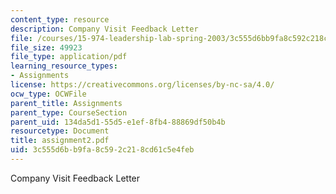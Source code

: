 ```yaml
---
content_type: resource
description: Company Visit Feedback Letter
file: /courses/15-974-leadership-lab-spring-2003/3c555d6bb9fa8c592c218cd61c5e4feb_assignment2.pdf
file_size: 49923
file_type: application/pdf
learning_resource_types:
- Assignments
license: https://creativecommons.org/licenses/by-nc-sa/4.0/
ocw_type: OCWFile
parent_title: Assignments
parent_type: CourseSection
parent_uid: 134da5d1-55d5-e1ef-8fb4-88869df50b4b
resourcetype: Document
title: assignment2.pdf
uid: 3c555d6b-b9fa-8c59-2c21-8cd61c5e4feb
---
```

Company Visit Feedback Letter